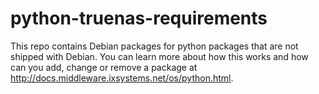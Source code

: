 # python-truenas-requirements

This repo contains Debian packages for python packages that are not shipped with Debian. You can learn more about how
this works and how can you add, change or remove a package at http://docs.middleware.ixsystems.net/os/python.html.
